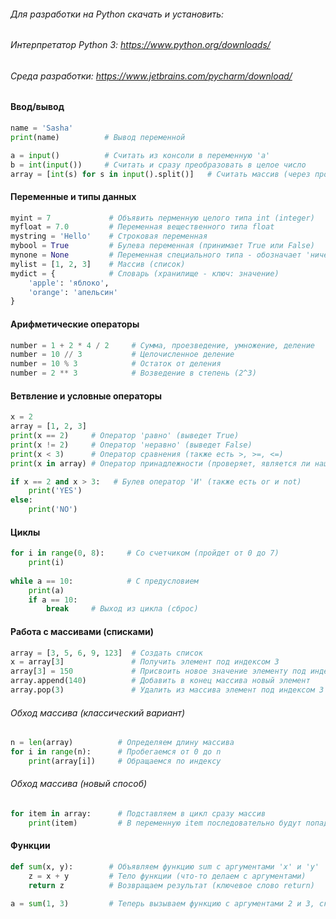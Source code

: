 ###### Для разработки на Python скачать и установить:
###### Интерпретатор Python 3: https://www.python.org/downloads/
###### Среда разработки: https://www.jetbrains.com/pycharm/download/

#### Ввод/вывод
```python
name = 'Sasha'
print(name)          # Вывод переменной

a = input()          # Считать из консоли в переменную 'a'
b = int(input())     # Считать и сразу преобразовать в целое число
array = [int(s) for s in input().split()]   # Считать массив (через пробел) и элементы преобразовать в числа
```

#### Переменные и типы данных
```python
myint = 7             # Объявить перменную целого типа int (integer)
myfloat = 7.0         # Переменная вещественного типа float
mystring = 'Hello'    # Строковая переменная
mybool = True         # Булева переменная (принимает True или False)
mynone = None         # Переменная специального типа - обозначает 'ничего' (принимает только None)
mylist = [1, 2, 3]    # Массив (список)
mydict = {            # Словарь (хранилище - ключ: значение)
    'apple': 'яблоко', 
    'orange': 'апельсин'
}
```


#### Арифметические операторы
```python
number = 1 + 2 * 4 / 2     # Сумма, проезведение, умножение, деление
number = 10 // 3           # Целочисленное деление
number = 10 % 3            # Остаток от деления
number = 2 ** 3            # Возведение в степень (2^3)
```

#### Ветвление и условные операторы
```python
x = 2  
array = [1, 2, 3]             
print(x == 2)     # Оператор 'равно' (выведет True)
print(x != 2)     # Оператор 'неравно' (выведет False)
print(x < 3)      # Оператор сравнения (также есть >, >=, <=)
print(x in array) # Оператор принадлежности (проверяет, является ли наша переменная элементом списка)

if x == 2 and x > 3:   # Булев оператор 'И' (также есть or и not)
    print('YES')
else:
    print('NO') 
```

#### Циклы
```python
for i in range(0, 8):     # Со счетчиком (пройдет от 0 до 7)
    print(i)
    
while a == 10:            # С предусловием
    print(a)  
    if a == 10:
        break     # Выход из цикла (сброс)
```

#### Работа с массивами (списками)
```python
array = [3, 5, 6, 9, 123]  # Создать список
x = array[3]               # Получить элемент под индексом 3
array[3] = 150             # Присвоить новое значение элементу под индексом 3
array.append(140)          # Добавить в конец массива новый элемент
array.pop(3)               # Удалить из массива элемент под индексом 3
```

###### Обход массива (классический вариант)
```python
n = len(array)          # Определяем длину массива
for i in range(n):      # Пробегаемся от 0 до n
    print(array[i])     # Обращаемся по индексу
```
###### Обход массива (новый способ)    
```python
for item in array:      # Подставляем в цикл сразу массив
    print(item)         # В переменную item последовательно будут попадать элементы массива 
```
#### Функции
```python
def sum(x, y):        # Объявляем функцию sum с аргументами 'x' и 'y'
    z = x + y         # Тело функции (что-то делаем с аргументами)
    return z          # Возвращаем результат (ключевое слово return)

a = sum(1, 3)         # Теперь вызываем функцию с аргументами 2 и 3, складываем результат в переменную 'a'    
```
